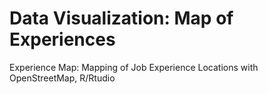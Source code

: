 # Data Visualization:  Map of Experiences
Experience Map:  Mapping of Job Experience Locations with OpenStreetMap, R/Rtudio 

